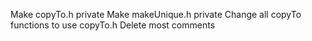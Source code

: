 Make copyTo.h private
Make makeUnique.h private
Change all copyTo functions to use copyTo.h
Delete most comments